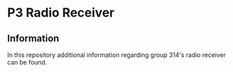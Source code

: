 # P3 Radio Receiver

## Information
In this repository additional information regarding group 314's radio receiver can be found.
